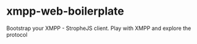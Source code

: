 # xmpp-web-boilerplate
Bootstrap your XMPP - StropheJS client. Play with XMPP and explore the protocol
